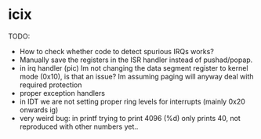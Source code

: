# icix

TODO: 

 - How to check whether code to detect spurious IRQs works?
 - Manually save the registers in the ISR handler instead of pushad/popap.
 - in irq handler (pic) Im not changing the data segment register to kernel mode (0x10), is that an issue? Im assuming paging will anyway deal with required protection
 - proper exception handlers
 - in IDT we are not setting proper ring levels for interrupts (mainly 0x20 onwards ig)
 - very weird bug: in printf trying to print 4096 (%d) only prints 40, not reproduced with other numbers yet..


